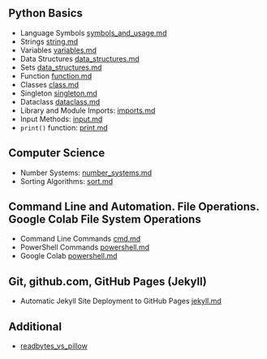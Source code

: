 ## Python Basics

- Language Symbols [symbols_and_usage.md](https://github.com/hypo69/101_python_computer_games_ru/blob/master/cheat_sheets/symbols_and_usage.md)
- Strings [string.md](https://github.com/hypo69/101_python_computer_games_ru/blob/master/cheat_sheets/string.md)
- Variables [variables.md](https://github.com/hypo69/101_python_computer_games_ru/blob/master/cheat_sheets/variables.md)
- Data Structures [data_structures.md](https://github.com/hypo69/101_python_computer_games_ru/blob/master/cheat_sheets/data_structures.md)
- Sets [data_structures.md](https://github.com/hypo69/101_python_computer_games_ru/blob/master/cheat_sheets/sets.md.md)
- Function [function.md](https://github.com/hypo69/101_python_computer_games_ru/blob/master/cheat_sheets/function.md)
- Classes [class.md](https://github.com/hypo69/101_python_computer_games_ru/blob/master/cheat_sheets/class.md)
- Singleton [singleton.md](https://github.com/hypo69/101_python_computer_games_ru/blob/master/cheat_sheets/singleton.md.md)
- Dataclass [dataclass.md](https://github.com/hypo69/101_python_computer_games_ru/blob/master/cheat_sheets/dataclass.md.md)
- Library and Module Imports: [imports.md](https://github.com/hypo69/101_python_computer_games_ru/blob/master/cheat_sheets/imports.md)
- Input Methods: [input.md](https://github.com/hypo69/101_python_computer_games_ru/blob/master/cheat_sheets/input.md)
- `print()` function: [print.md](https://github.com/hypo69/101_python_computer_games_ru/blob/master/cheat_sheets/print.md)

## Computer Science
- Number Systems: [number_systems.md](https://github.com/hypo69/101_python_computer_games_ru/blob/master/cheat_sheets/number_systems.md)
- Sorting Algorithms: [sort.md](https://github.com/hypo69/101_python_computer_games_ru/blob/master/cheat_sheets/sort.md)

## Command Line and Automation. File Operations. Google Colab File System Operations
- Command Line Commands [cmd.md](https://github.com/hypo69/101_python_computer_games_ru/blob/master/cheat_sheets/cmd.md)
- PowerShell Commands [powershell.md](https://github.com/hypo69/101_python_computer_games_ru/blob/master/cheat_sheets/powershell.md)
- Google Colab [powershell.md](https://github.com/hypo69/101_python_computer_games_ru/blob/master/cheat_sheets/powershell.md)

## Git, github.com, GitHub Pages (Jekyll)
- Automatic Jekyll Site Deployment to GitHub Pages [jekyll.md](https://github.com/hypo69/101_python_computer_games_ru/blob/master/cheat_sheets/jekyll.md.md)

## Additional
- [readbytes_vs_pillow](https://github.com/hypo69/101_python_computer_games_ru/blob/master/cheat_sheets/readbytes_vs_pillow.md)
